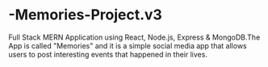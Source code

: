 # -Memories-Project.v3
Full Stack MERN Application using React, Node.js, Express &amp; MongoDB.The App is called "Memories" and it is a simple social media app that allows users to post interesting events that happened in their lives. 

